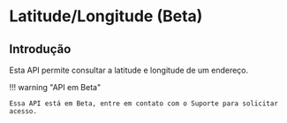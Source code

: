 # Latitude/Longitude (Beta)

## Introdução

Esta API permite consultar a latitude e longitude de um endereço.

!!! warning "API em Beta"

    Essa API está em Beta, entre em contato com o Suporte para solicitar acesso.
